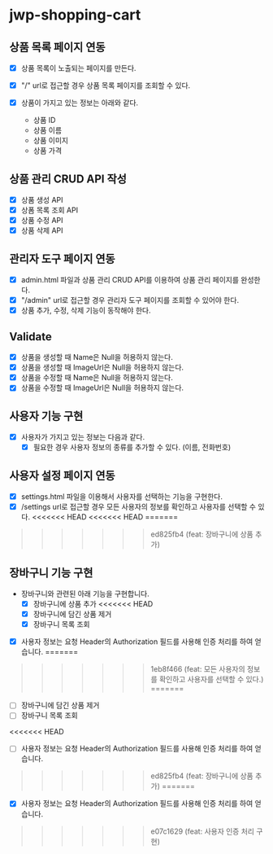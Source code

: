 # jwp-shopping-cart
## 상품 목록 페이지 연동
- [x] 상품 목록이 노출되는 페이지를 만든다.
- [x] "/" url로 접근할 경우 상품 목록 페이지를 조회할 수 있다.

- [x] 상품이 가지고 있는 정보는 아래와 같다.
  - 상품 ID
  - 상품 이름
  - 상품 이미지
  - 상품 가격

## 상품 관리 CRUD API 작성
- [x] 상품 생성 API
- [x] 상폼 목록 조회 API
- [x] 상품 수정 API
- [x] 상품 삭제 API

## 관리자 도구 페이지 연동
- [x] admin.html 파일과 상품 관리 CRUD API를 이용하여 상품 관리 페이지를 완성한다.
- [x] "/admin" url로 접근할 경우 관리자 도구 페이지를 조회할 수 있어야 한다.
- [x] 상품 추가, 수정, 삭제 기능이 동작해야 한다.

## Validate
- [x] 상품을 생성할 때 Name은 Null을 허용하지 않는다.
- [x] 상품을 생성할 때 ImageUrl은 Null을 허용하지 않는다.
- [x] 상품을 수정할 때 Name은 Null을 허용하지 않는다.
- [x] 상품을 수정할 때 ImageUrl은 Null을 허용하지 않는다.

## 사용자 기능 구현
- [x] 사용자가 가지고 있는 정보는 다음과 같다.
  - [x] 필요한 경우 사용자 정보의 종류를 추가할 수 있다. (이름, 전화번호)

## 사용자 설정 페이지 연동
- [x] settings.html 파일을 이용해서 사용자를 선택하는 기능을 구현한다.
- [x] /settings url로 접근할 경우 모든 사용자의 정보를 확인하고 사용자를 선택할 수 있다.
<<<<<<< HEAD
<<<<<<< HEAD
=======
>>>>>>> ed825fb4 (feat: 장바구니에 상품 추가)

## 장바구니 기능 구현
- 장바구니와 관련된 아래 기능을 구현합니다.
  - [x] 장바구니에 상품 추가
<<<<<<< HEAD
  - [x] 장바구니에 담긴 상품 제거
  - [x] 장바구니 목록 조회
  
- [x] 사용자 정보는 요청 Header의 Authorization 필드를 사용해 인증 처리를 하여 얻습니다.
=======
>>>>>>> 1eb8f466 (feat: 모든 사용자의 정보를 확인하고 사용자를 선택할 수 있다.)
=======
  - [ ] 장바구니에 담긴 상품 제거
  - [ ] 장바구니 목록 조회
  
<<<<<<< HEAD
- [ ] 사용자 정보는 요청 Header의 Authorization 필드를 사용해 인증 처리를 하여 얻습니다.
>>>>>>> ed825fb4 (feat: 장바구니에 상품 추가)
=======
- [x] 사용자 정보는 요청 Header의 Authorization 필드를 사용해 인증 처리를 하여 얻습니다.
>>>>>>> e07c1629 (feat: 사용자 인증 처리 구현)
